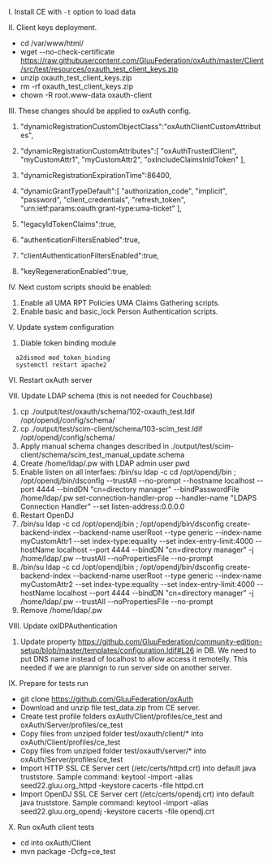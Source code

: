 I. Install CE with `-t` option to load data

II. Client keys deployment.
- cd /var/www/html/
- wget --no-check-certificate https://raw.githubusercontent.com/GluuFederation/oxAuth/master/Client/src/test/resources/oxauth_test_client_keys.zip
- unzip oxauth_test_client_keys.zip
- rm -rf oxauth_test_client_keys.zip
- chown -R root.www-data oxauth-client

III. These changes should be applied to oxAuth config.
1. "dynamicRegistrationCustomObjectClass":"oxAuthClientCustomAttributes",

2. "dynamicRegistrationCustomAttributes":[
       "oxAuthTrustedClient",
       "myCustomAttr1",
       "myCustomAttr2",
       "oxIncludeClaimsInIdToken"
   ],

3. "dynamicRegistrationExpirationTime":86400,

4. "dynamicGrantTypeDefault":[
      "authorization_code",
      "implicit",
      "password",
      "client_credentials",
      "refresh_token",
      "urn:ietf:params:oauth:grant-type:uma-ticket"
   ],

5. "legacyIdTokenClaims":true,
6. "authenticationFiltersEnabled":true,
7. "clientAuthenticationFiltersEnabled":true,
8. "keyRegenerationEnabled":true,

IV. Next custom scripts should be enabled:
1. Enable all UMA RPT Policies UMA Claims Gathering scripts.
2. Enable basic and basic_lock Person Authentication scripts.

V. Update system configuration
1. Diable token binding module
```
  a2dismod mod_token_binding
  systemctl restart apache2
```

VI. Restart oxAuth server

VII. Update LDAP schema (this is not needed for Couchbase)
1. cp ./output/test/oxauth/schema/102-oxauth_test.ldif /opt/opendj/config/schema/
2. cp ./output/test/scim-client/schema/103-scim_test.ldif /opt/opendj/config/schema/
3. Apply manual schema changes described in ./output/test/scim-client/schema/scim_test_manual_update.schema
4. Create /home/ldap/.pw with LDAP admin user pwd
5. Enable listen on all interfaes:
   /bin/su ldap -c cd /opt/opendj/bin ;  /opt/opendj/bin/dsconfig --trustAll --no-prompt --hostname localhost --port 4444 --bindDN "cn=directory manager" --bindPasswordFile /home/ldap/.pw set-connection-handler-prop --handler-name "LDAPS Connection Handler" --set listen-address:0.0.0.0
6. Restart OpenDJ
7. /bin/su ldap -c cd /opt/opendj/bin ;  /opt/opendj/bin/dsconfig create-backend-index --backend-name userRoot --type generic --index-name myCustomAttr1 --set index-type:equality --set index-entry-limit:4000 --hostName localhost --port 4444 --bindDN "cn=directory manager" -j /home/ldap/.pw --trustAll --noPropertiesFile --no-prompt
8. /bin/su ldap -c cd /opt/opendj/bin ;  /opt/opendj/bin/dsconfig create-backend-index --backend-name userRoot --type generic --index-name myCustomAttr2 --set index-type:equality --set index-entry-limit:4000 --hostName localhost --port 4444 --bindDN "cn=directory manager" -j /home/ldap/.pw --trustAll --noPropertiesFile --no-prompt
9. Remove /home/ldap/.pw

VIII. Update oxIDPAuthentication
1. Update property https://github.com/GluuFederation/community-edition-setup/blob/master/templates/configuration.ldif#L26 in DB.
   We need to put DNS name instead of localhost to allow access it remotelly. This needed if we are plannign to run server side on another server.

IX. Prepare for tests run
- git clone https://github.com/GluuFederation/oxAuth
- Download and unzip file test_data.zip from CE server.
- Create test profile folders oxAuth/Client/profiles/ce_test and oxAuth/Server/profiles/ce_test
- Copy files from unziped folder test/oxauth/client/* into oxAuth/Client/profiles/ce_test
- Copy files from unziped folder test/oxauth/server/* into oxAuth/Server/profiles/ce_test
- Import HTTP SSL CE Server cert (/etc/certs/httpd.crt) into default java truststore.
  Sample command: keytool -import -alias seed22.gluu.org_httpd -keystore cacerts -file httpd.crt
- Import OpenDJ SSL CE Server cert (/etc/certs/opendj.crt) into default java truststore.
  Sample command: keytool -import -alias seed22.gluu.org_opendj -keystore cacerts -file opendj.crt

X. Run oxAuth client tests
- cd into oxAuth/Client
- mvn package -Dcfg=ce_test
